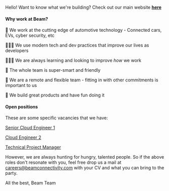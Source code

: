 
Hello! Want to know what we're building?  Check out our main website **[here](https://beamconnectivity.com)** 


#### Why work at Beam?

🚗 We work at the cutting edge of automotive technology - Connected cars, EVs, cyber security, etc

👩🏼‍💻 We use modern tech and dev practices that improve our lives as developers

👨🏼‍🏫 We are always learning and looking to improve *how* we work

🤼 The whole team is super-smart and friendly

📍 We are a remote and flexible team - fitting in with other commitments is important to us

🥳 We build great products and have fun doing it


#### Open positions

These are some specific vacancies that we have:

[Senior Cloud Engineer 1](https://beamconnectivity.com) 

[Cloud Engineer 2](https://beamconnectivity.com) 

[Technical Project Manager](https://beamconnectivity.com) 

However, we are always hunting for hungry, talented people. So if the above roles don't resonate with you, feel free drop us a mail at careers@beamconnectivity.com with your CV and what you can bring to the party.

All the best,
Beam Team
